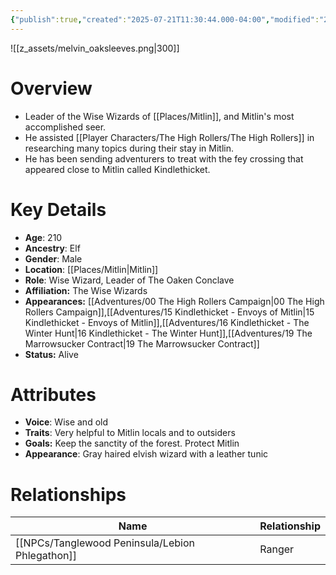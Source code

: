 ```yaml
---
{"publish":true,"created":"2025-07-21T11:30:44.000-04:00","modified":"2025-10-17T10:22:00.859-04:00","cssclasses":""}
---
```


![[z_assets/melvin_oaksleeves.png|300]]

# Overview
- Leader of the Wise Wizards of [[Places/Mitlin]], and Mitlin's most accomplished seer.
- He assisted [[Player Characters/The High Rollers/The High Rollers]] in researching many topics during their stay in Mitlin.
- He has been sending adventurers to treat with the fey crossing that appeared close to Mitlin called Kindlethicket.

# Key Details
- **Age**: 210
- **Ancestry**: Elf
- **Gender**: Male
- **Location**: [[Places/Mitlin\|Mitlin]]
- **Role**: Wise Wizard, Leader of The Oaken Conclave
- **Affiliation:** The Wise Wizards
- **Appearances:** [[Adventures/00 The High Rollers Campaign\|00 The High Rollers Campaign]],[[Adventures/15 Kindlethicket - Envoys of Mitlin\|15 Kindlethicket - Envoys of Mitlin]],[[Adventures/16 Kindlethicket - The Winter Hunt\|16 Kindlethicket - The Winter Hunt]],[[Adventures/19 The Marrowsucker Contract\|19 The Marrowsucker Contract]]
- **Status:** Alive

# Attributes
- **Voice**: Wise and old
- **Traits**: Very helpful to Mitlin locals and to outsiders
- **Goals:** Keep the sanctity of the forest. Protect Mitlin
- **Appearance**: Gray haired elvish wizard with a leather tunic 

# Relationships

| Name                  | Relationship |
| --------------------- | ------------ |
| [[NPCs/Tanglewood Peninsula/Lebion Phlegathon]] | Ranger       |

